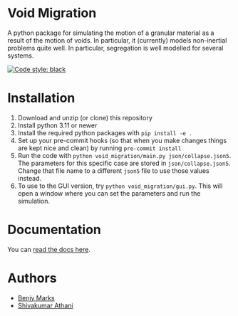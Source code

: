 # Void Migration

A python package for simulating the motion of a granular material as a result of the motion of voids. In particular, it (currently) models non-inertial problems quite well. In particular, segregation is well modelled for several systems.

[![Code style: black](https://img.shields.io/badge/code%20style-black-000000.svg)](https://github.com/psf/black)

# Installation

1.  Download and unzip (or clone) this repository
2.  Install python 3.11 or newer
3.  Install the required python packages with `pip install -e .`
4.  Set up your pre-commit hooks (so that when you make changes things are kept nice and clean) by running `pre-commit install`
5.  Run the code with `python void_migration/main.py json/collapse.json5`. The parameters for this specific case are stored in `json/collapse.json5`. Change that file name to a different `json5` file to use those values instead.
6.  To use to the GUI version, try `python void_migration/gui.py`. This will open a window where you can set the parameters and run the simulation.

# Documentation
You can [read the docs here](https://benjym.github.io/void-migration/).

# Authors
- [Benjy Marks](mailto:benjy.marks@sydney.edu.au)
- [Shivakumar Athani](mailto:shivakumar.athani@sydney.edu.au)
